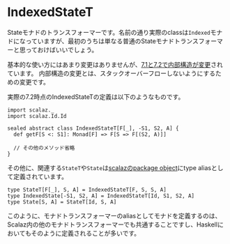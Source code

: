 # IndexedStateT

Stateモナドのトランスフォーマーです。名前の通り実際のclassは`Indexed`モナドになっていますが、最初のうちは単なる普通のStateモナドトランスフォーマーと思っておけばいいでしょう。

基本的な使い方にはあまり変更はありませんが、[7.1と7.2で内部構造が変更](https://github.com/scalaz/scalaz/commit/a07dc366363a9b3ac311b35abd)されています。
内部構造の変更とは、スタックオーバーフローしないようにするための変更です。

実際の7.2時点のIndexedStateTの定義は以下のようなものです。

```tut:invisible
import scalaz._
import scalaz.Id.Id
```

```tut:silent
sealed abstract class IndexedStateT[F[_], -S1, S2, A] {
  def getF[S <: S1]: Monad[F] => F[S => F[(S2, A)]]

  // その他のメソッド省略
}
```

その他に、関連する`StateT`や`State`は[scalazのpackage object](https://github.com/scalaz/scalaz/blob/v7.2.28/core/src/main/scala/scalaz/package.scala#L145-L148)にtype aliasとして定義されています。

```tut:silent
type StateT[F[_], S, A] = IndexedStateT[F, S, S, A]
type IndexedState[-S1, S2, A] = IndexedStateT[Id, S1, S2, A]
type State[S, A] = StateT[Id, S, A]
```

このように、モナドトランスフォーマーのaliasとしてモナドを定義するのは、Scalaz内の他のモナドトランスフォーマーでも共通することですし、Haskellにおいてもそのように定義されることが多いです。
